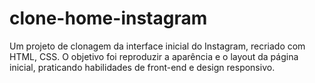 # clone-home-instagram
Um projeto de clonagem da interface inicial do Instagram, recriado com HTML, CSS. O objetivo foi reproduzir a aparência e o layout da página inicial, praticando habilidades de front-end e design responsivo.
